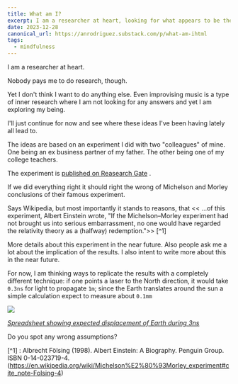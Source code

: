 ```yaml
---
title: What am I?
excerpt: I am a researcher at heart, looking for what appears to be the truth.
date: 2023-12-28
canonical_url: https://anrodriguez.substack.com/p/what-am-ihtml
tags:
  - mindfulness
---
```

I am a researcher at heart.

Nobody pays me to do research, though.

Yet I don't think I want to do anything else. Even improvising music is a type of inner research where I am not looking for any answers and yet I am exploring my being.

I'll just continue for now and see where these ideas I've been having lately all lead to.

The ideas are based on an experiment I did with two "colleagues" of mine. One being an ex business partner of my father. The other being one of my college teachers.

The experiment is [published on Reasearch Gate](https://www.researchgate.net/publication/369529273_Daily_variations_of_the_amplitude_of_the_fringe_shifts_observed_when_an_air-glass_Mach-Zehnder_type_interferometer_is_rotated_-_a_preliminary_report#fullTextFileContent) .

If we did everything right it should right the wrong of Michelson and Morley conclusions of their famous experiment.

Says Wikipedia, but most importantly it stands to reasons, that << ...of this experiment, Albert Einstein wrote, "If the Michelson–Morley experiment had not brought us into serious embarrassment, no one would have regarded the relativity theory as a (halfway) redemption.">> [^1]

More details about this experiment in the near future.  Also people ask me a lot about the implication of the results. I also intent to write more about this in the near future.

For now, I am thinking ways to replicate the results with a completely different technique: if one points a laser to the North direction, it would take `0.3ns` for light to propagate `1m`; since the Earth translates around the sun a simple calculation expect to measure about `0.1mm`

![](https://siran.github.io/assets/writing/spreadsheet-with-calculations.png)

*[Spreadsheet showing expected displacement of Earth during 3ns](https://siran.github.io/assets/writing/spreadsheet-with-calculations.png)*

Do you spot any wrong assumptions?

[^1] : Albrecht Fölsing (1998). Albert Einstein: A Biography. Penguin Group. ISBN 0-14-023719-4. (https://en.wikipedia.org/wiki/Michelson%E2%80%93Morley_experiment#cite_note-Folsing-4)
